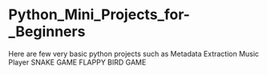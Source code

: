 # Python_Mini_Projects_for-_Beginners
Here are few very basic python projects such as 
Metadata Extraction
Music Player
SNAKE GAME
FLAPPY BIRD GAME
